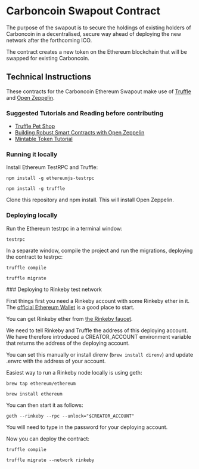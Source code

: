 # Carboncoin Swapout Contract

The purpose of the swapout is to secure the holdings of existing holders of Carboncoin in a decentralised, secure way ahead of deploying the new network after the forthcoming ICO.

The contract creates a new token on the Ethereum blockchain that will be swapped for existing Carboncoin.

## Technical Instructions

These contracts for the Carboncoin Ethereum Swapout make use of [Truffle](truffleframework.com) and [Open Zeppelin](https://openzeppelin.org/).

### Suggested Tutorials and Reading before contributing

* [Truffle Pet Shop](http://truffleframework.com/tutorials/pet-shop)
* [Building Robust Smart Contracts with Open Zeppelin](http://truffleframework.com/tutorials/robust-smart-contracts-with-openzeppelin)
* [Mintable Token Tutorial](https://blog.zeppelin.solutions/how-to-create-token-and-initial-coin-offering-contracts-using-truffle-openzeppelin-1b7a5dae99b6)

### Running it locally

Install Ethereum TestRPC and Truffle:

`npm install -g ethereumjs-testrpc`

`npm install -g truffle`

Clone this repository and npm install. This will install Open Zeppelin.

### Deploying locally

Run the Ethereum testrpc in a terminal window:

`testrpc`

In a separate window, compile the project and run the migrations, deploying the contract to testrpc:

`truffle compile`

`truffle migrate`

### Deploying to Rinkeby test network

First things first you need a Rinkeby account with some Rinkeby ether in it. The [official Ethereum Wallet](https://ethereum.org/) is a good place to start.

You can get Rinkeby ether from [the Rinkeby faucet](https://www.rinkeby.io/#faucet).

We need to tell Rinkeby and Truffle the address of this deploying account. We have therefore introduced a  CREATOR_ACCOUNT environment variable that returns the address of the deploying account.

You can set this manually or install direnv (`brew install direnv`) and update .envrc with the address of your account.

Easiest way to run a Rinkeby node locally is using geth:

`brew tap ethereum/ethereum`

`brew install ethereum`

You can then start it as follows:

`geth --rinkeby --rpc --unlock="$CREATOR_ACCOUNT"`

You will need to type in the password for your deploying account.

Now you can deploy the contract:

`truffle compile`

`truffle migrate --network rinkeby`
